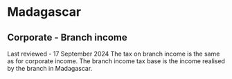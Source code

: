 # Madagascar
## Corporate - Branch income
Last reviewed - 17 September 2024
The tax on branch income is the same as for corporate income. The branch income tax base is the income realised by the branch in Madagascar.
